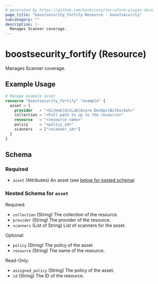 ```yaml
---
# generated by https://github.com/hashicorp/terraform-plugin-docs
page_title: "boostsecurity_fortify Resource - boostsecurity"
subcategory: ""
description: |-
  Manages Scanner coverage.
---
```


# boostsecurity_fortify (Resource)

Manages Scanner coverage.

## Example Usage

```terraform
# Manage example asset
resource "boostsecurity_fortify" "example" {
  asset = {
    provider   = "<GitHub|GitLab|Azure DevOps|Bitbucket>"
    collection = "<Full path to up to the resource>"
    resource   = "<resource name>"
    policy     = "<policy_id>"
    scanners   = ["<scanner_id>"]
  }
}
```

<!-- schema generated by tfplugindocs -->
## Schema

### Required

- `asset` (Attributes) An asset (see [below for nested schema](#nestedatt--asset))

<a id="nestedatt--asset"></a>
### Nested Schema for `asset`

Required:

- `collection` (String) The collection of the resource.
- `provider` (String) The provider of the resource.
- `scanners` (List of String) List of scanners for the asset.

Optional:

- `policy` (String) The policy of the asset.
- `resource` (String) The name of the resource.

Read-Only:

- `assigned_policy` (String) The policy of the asset.
- `id` (String) The ID of the resource.
